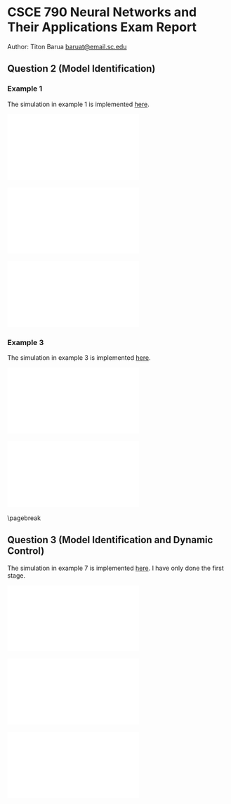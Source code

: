 # CSCE 790 Neural Networks and Their Applications Exam Report

Author: Titon Barua <baruat@email.sc.edu>


## Question 2 (Model Identification)

### Example 1

The simulation in example 1 is implemented [here](https://github.com/titonbarua/coursework--csce790/blob/main/exam/model_identification_example_1.py).

![Example 1, Plant vs learned NN, training stopped at k = 500](./ex1_fn1.pdf)

![Example 1, Plant vs learned NN after training with random input for 50000 iterations. Note that the second half of the plant output amplitude is not properly predicted by the model. This is due to input signal range being (-2, 2) while training was done on range (-1, 1)](./ex1_fn2.pdf)

![Example 1, Plant vs learned NN after training with random input for 50000 iterations. Input signal has been modified to match training range](./ex1_fn2_modified_signal.pdf)


### Example 3

The simulation in example 3 is implemented [here](https://github.com/titonbarua/coursework--csce790/blob/main/exam/model_identification_example_3.py).

![Example 3, Plot of functions $f$ and $g$ with respect to neural networks](./ex3_graph_f_and_g.pdf)

![Example 3, Plot of plant output with respect to the identified model](./ex3_graph_y.pdf)

\pagebreak

## Question 3 (Model Identification and Dynamic Control)

The simulation in example 7 is implemented [here](https://github.com/titonbarua/coursework--csce790/blob/main/exam/adaptive_control_example_7.py). I have only done the first stage.

![Example 7, Model identification using technique described in example 2](./ex7_model_identification.pdf)

![Example 7, Reference model output compared to no-control plant](./ex7_comparison_ref_model_vs_plant_no_control.pdf)

![Example 7, Reference model output compared to plant with adaptive control](./ex7_comparison_ref_model_vs_plant_with_control.pdf)
